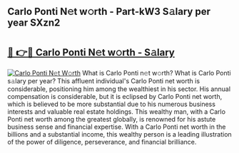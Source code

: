 ## Carlo Ponti N𝚎t w𝚘rth - Part-kW3 S𝚊lary per year SXzn2

# <h2><a href="http://gc4urn.nevu.top/?p=Carlo+Ponti">🔗 👉🔴 Carlo Ponti N𝚎t w𝚘rth - S𝚊lary</a></h2>

[![Carlo Ponti N𝚎t W𝚘rth](https://i.imgur.com/Oavwk0R.jpeg)](http://gc4urn.nevu.top/?p=Carlo+Ponti)
What is Carlo Ponti n𝚎t w𝚘rth? What is Carlo Ponti s𝚊lary per year?
This affluent individual's Carlo Ponti net worth is considerable, positioning him among the wealthiest in his sector. His annual compensation is considerable, but it is eclipsed by Carlo Ponti net worth, which is believed to be more substantial due to his numerous business interests and valuable real estate holdings. This wealthy man, with a Carlo Ponti net worth among the greatest globally, is renowned for his astute business sense and financial expertise. With a Carlo Ponti net worth in the billions and a substantial income, this wealthy person is a leading illustration of the power of diligence, perseverance, and financial brilliance.
